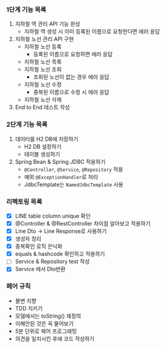 ### 1단계 기능 목록

1. 지하철 역 관리 API 기능 완성
    - 지하철 역 생성 시 이미 등록된 이름으로 요청한다면 에러 응답
2. 지하철 노선 관리 API 구현
    - 지하철 노선 등록
        - 등록된 이름으로 요청하면 에러 응답
    - 지하철 노선 목록
    - 지하철 노선 조회
        - 조회된 노선이 없는 경우 에러 응답
    - 지하철 노선 수정
        - 중복된 이름으로 수정 시 에러 응답
    - 지하철 노선 삭제
3. End to End 테스트 작성

### 2단계 기능 목록

1. 데이터를 H2 DB에 저장하기
    - H2 DB 설정하기
    - 테이블 생성하기
2. Spring Bean & Spring JDBC 적용하기
    - `@Controller`, `@Service`, `@Repository` 적용
    - 예외 `@ExceptionHandler`로 처리
    - JdbcTemplate는 `NamedJdbcTemplate` 사용

### 리펙토링 목록
- [x] LINE table column unique 확인
- [x] @Controller & @RestController 차이점 알아보고 적용하기
- [x] Line Dto -> Line Response로 사용하기
- [x] 생성자 정리
- [x] 중복확인 로직 은닉화
- [x] equals & hashcode 확인하고 적용하기
- [ ] Service & Repository test 작성
- [x] Service 에서 Dto반환

### 페어 규칙

- 불변 지향
- TDD 지키기
- 모델에서는 toString() 재정의
- 이해안된 것은 꼭 물어보기
- 5분 단위로 페어 프로그래밍
- 의견을 일치시킨 후에 코드 작성하기
